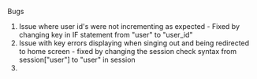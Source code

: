 Bugs

1. Issue where user id's were not incrementing as expected - Fixed by changing key in IF statement from "user" to "user_id"
2. Issue with key errors displaying when singing out and being redirected to home screen - fixed by changing the session check syntax from session["user"] to "user" in session
3. 